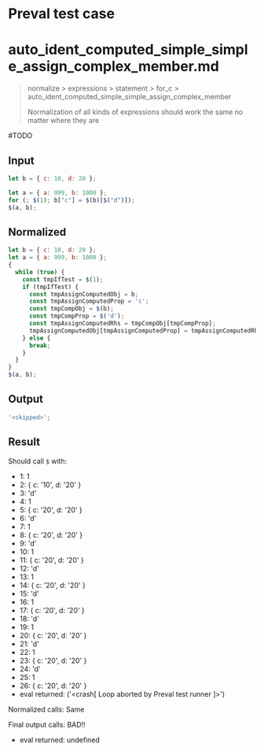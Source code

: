 # Preval test case

# auto_ident_computed_simple_simple_assign_complex_member.md

> normalize > expressions > statement > for_c > auto_ident_computed_simple_simple_assign_complex_member
>
> Normalization of all kinds of expressions should work the same no matter where they are

#TODO

## Input

`````js filename=intro
let b = { c: 10, d: 20 };

let a = { a: 999, b: 1000 };
for (; $(1); b["c"] = $(b)[$("d")]);
$(a, b);
`````

## Normalized

`````js filename=intro
let b = { c: 10, d: 20 };
let a = { a: 999, b: 1000 };
{
  while (true) {
    const tmpIfTest = $(1);
    if (tmpIfTest) {
      const tmpAssignComputedObj = b;
      const tmpAssignComputedProp = 'c';
      const tmpCompObj = $(b);
      const tmpCompProp = $('d');
      const tmpAssignComputedRhs = tmpCompObj[tmpCompProp];
      tmpAssignComputedObj[tmpAssignComputedProp] = tmpAssignComputedRhs;
    } else {
      break;
    }
  }
}
$(a, b);
`````

## Output

`````js filename=intro
'<skipped>';
`````

## Result

Should call `$` with:
 - 1: 1
 - 2: { c: '10', d: '20' }
 - 3: 'd'
 - 4: 1
 - 5: { c: '20', d: '20' }
 - 6: 'd'
 - 7: 1
 - 8: { c: '20', d: '20' }
 - 9: 'd'
 - 10: 1
 - 11: { c: '20', d: '20' }
 - 12: 'd'
 - 13: 1
 - 14: { c: '20', d: '20' }
 - 15: 'd'
 - 16: 1
 - 17: { c: '20', d: '20' }
 - 18: 'd'
 - 19: 1
 - 20: { c: '20', d: '20' }
 - 21: 'd'
 - 22: 1
 - 23: { c: '20', d: '20' }
 - 24: 'd'
 - 25: 1
 - 26: { c: '20', d: '20' }
 - eval returned: ('<crash[ Loop aborted by Preval test runner ]>')

Normalized calls: Same

Final output calls: BAD!!
 - eval returned: undefined
